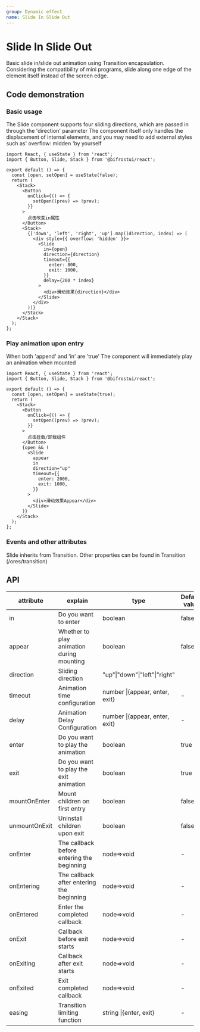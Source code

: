 ```yaml
---
group: Dynamic effect
name: Slide In Slide Out
---
```


# Slide In Slide Out

Basic slide in/slide out animation using Transition encapsulation.
Considering the compatibility of mini programs, slide along one edge of the element itself instead of the screen edge.

## Code demonstration

### Basic usage

The Slide component supports four sliding directions, which are passed in through the 'direction' parameter
The component itself only handles the displacement of internal elements, and you may need to add external styles such as' overflow: midden 'by yourself

```tsx
import React, { useState } from 'react';
import { Button, Slide, Stack } from '@bifrostui/react';

export default () => {
  const [open, setOpen] = useState(false);
  return (
    <Stack>
      <Button
        onClick={() => {
          setOpen((prev) => !prev);
        }}
      >
        点击改变in属性
      </Button>
      <Stack>
        {['down', 'left', 'right', 'up'].map((direction, index) => (
          <div style={{ overflow: 'hidden' }}>
            <Slide
              in={open}
              direction={direction}
              timeout={{
                enter: 800,
                exit: 1000,
              }}
              delay={200 * index}
            >
              <div>滑动效果{direction}</div>
            </Slide>
          </div>
        ))}
      </Stack>
    </Stack>
  );
};
```

### Play animation upon entry

When both 'append' and 'in' are 'true'
The component will immediately play an animation when mounted

```tsx
import React, { useState } from 'react';
import { Button, Slide, Stack } from '@bifrostui/react';

export default () => {
  const [open, setOpen] = useState(true);
  return (
    <Stack>
      <Button
        onClick={() => {
          setOpen((prev) => !prev);
        }}
      >
        点击挂载/卸载组件
      </Button>
      {open && (
        <Slide
          appear
          in
          direction="up"
          timeout={{
            enter: 2000,
            exit: 1000,
          }}
        >
          <div>滑动效果Appear</div>
        </Slide>
      )}
    </Stack>
  );
};
```

### Events and other attributes

Slide inherits from Transition. Other properties can be found in Transition (/ores/transition)

## API

| attribute     | explain                                    | type                           | Default value |
| ------------- | ------------------------------------------ | ------------------------------ | ------------- |
| in            | Do you want to enter                       | boolean                        | false         |
| appear        | Whether to play animation during mounting  | boolean                        | false         |
| direction     | Sliding direction                          | "up"\|"down"\|"left"\|"right"  |               |
| timeout       | Animation time configuration               | number \|{appear, enter, exit} | -             |
| delay         | Animation Delay Configuration              | number \|{appear, enter, exit} | -             |
| enter         | Do you want to play the animation          | boolean                        | true          |
| exit          | Do you want to play the exit animation     | boolean                        | true          |
| mountOnEnter  | Mount children on first entry              | boolean                        | false         |
| unmountOnExit | Uninstall children upon exit               | boolean                        | false         |
| onEnter       | The callback before entering the beginning | node=>void                     | -             |
| onEntering    | The callback after entering the beginning  | node=>void                     | -             |
| onEntered     | Enter the completed callback               | node=>void                     | -             |
| onExit        | Callback before exit starts                | node=>void                     | -             |
| onExiting     | Callback after exit starts                 | node=>void                     | -             |
| onExited      | Exit completed callback                    | node=>void                     | -             |
| easing        | Transition limiting function               | string \|{enter, exit}         | -             |
